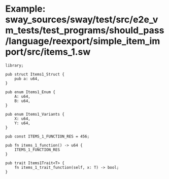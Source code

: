 # Example: sway_sources/sway/test/src/e2e_vm_tests/test_programs/should_pass/language/reexport/simple_item_import/src/items_1.sw

```sway
library;

pub struct Items1_Struct {
    pub a: u64,
}

pub enum Items1_Enum {
    A: u64,
    B: u64,
}

pub enum Items1_Variants {
    X: u64,
    Y: u64,
}

pub const ITEMS_1_FUNCTION_RES = 456;

pub fn items_1_function() -> u64 {
    ITEMS_1_FUNCTION_RES
}

pub trait Items1Trait<T> {
    fn items_1_trait_function(self, x: T) -> bool;
}

```
